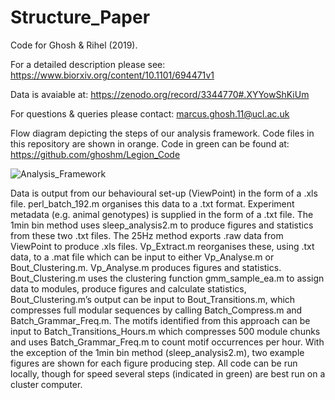 # Structure_Paper

Code for Ghosh & Rihel (2019). 

For a detailed description please see: 
https://www.biorxiv.org/content/10.1101/694471v1 

Data is avaiable at: 
https://zenodo.org/record/3344770#.XYYowShKiUm

For questions & queries please contact: 
marcus.ghosh.11@ucl.ac.uk 

Flow diagram depicting the steps of our analysis framework. Code files in this repository are shown in orange. Code in green can be found at: https://github.com/ghoshm/Legion_Code 

![Analysis_Framework](https://user-images.githubusercontent.com/26411096/65374080-9a581f80-dc7d-11e9-9230-55e011ccab18.png)

Data is output from our behavioural set-up (ViewPoint) in the form of a .xls file. perl_batch_192.m organises this data to a .txt format. Experiment metadata (e.g. animal genotypes) is supplied in the form of a .txt file. The 1min bin method uses sleep_analysis2.m to produce figures and statistics from these two .txt files. The 25Hz method exports .raw data from ViewPoint to produce .xls files. Vp_Extract.m reorganises these, using .txt data, to a .mat file which can be input to either Vp_Analyse.m or Bout_Clustering.m. Vp_Analyse.m produces figures and statistics. Bout_Clustering.m uses the clustering function gmm_sample_ea.m to assign data to modules, produce figures and calculate statistics, Bout_Clustering.m’s output can be input to Bout_Transitions.m, which compresses full modular sequences by calling Batch_Compress.m and Batch_Grammar_Freq.m. The motifs identified from this approach can be input to Batch_Transitions_Hours.m which compresses 500 module chunks and uses Batch_Grammar_Freq.m to count motif occurrences per hour. With the exception of the 1min bin method (sleep_analysis2.m), two example figures are shown for each figure producing step. All code can be run locally, though for speed several steps (indicated in green) are best run on a cluster computer.
